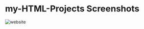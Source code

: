 # my-HTML-Projects Screenshots
![website](https://user-images.githubusercontent.com/44545745/133310482-07634217-53c4-4090-93eb-579f923ef2e5.PNG)

